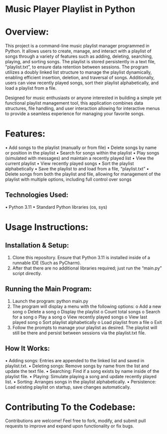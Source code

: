 # Music Player Playlist in Python

# Overview:

This project is a command-line music playlist manager programmed in Python. It allows users to create, manage, and interact with a playlist of songs through a variety of features such as adding, deleting, searching, playing, and sorting songs. The playlist is stored persistently in a text file, “playlist.txt”, to ensure data retention between sessions. The program utilizes a doubly linked list structure to manage the playlist dynamically, enabling efficient insertion, deletion, and traversal of songs. Additionally, users can view recently played songs, sort their playlist alphabetically, and load a playlist from a file.

Designed for music enthusiasts or anyone interested in building a simple yet functional playlist management tool, this application combines data structures, file handling, and user interaction allowing for interactive menus to provide a seamless experience for managing your favorite songs.

# Features:
•	Add songs to the playlist (manually or from file)
•	Delete songs by name or position in the playlist
•	Search for songs within the playlist
•	Play songs (simulated with messages) and maintain a recently played list
•	View the current playlist
•	View recently played songs
•	Sort the playlist alphabetically
•	Save the playlist to and load from a file, “playlist.txt”
•	Delete songs from both the playlist and file, allowing for management of the playlist with multiple options, including full control over songs

## Technologies Used:
•	Python 3.11
•	Standard Python libraries (os, sys)

# Usage Instructions:

## Installation & Setup:
1.	Clone this repository. Ensure that Python 3.11 is installed inside of a runnable IDE (Such as PyCharm).
2.	After that there are no additional libraries required; just run the “main.py” script directly.

## Running the Main Program:
1.	Launch the program: python main.py
2.	The program will display a menu with the following options:
o	Add a new song
o	Delete a song
o	Display the playlist
o	Count total songs
o	Search for a song
o	Play a song
o	View recently played songs
o	View last played song
o	Sort playlist alphabetically
o	Load playlist from a file
o	Exit
3.	Follow the prompts to manage your playlist as desired. The playlist will still be there and persist between sessions via the playlist.txt file.

## How It Works:
•	Adding songs: Entries are appended to the linked list and saved in playlist.txt.
•	Deleting songs: Remove songs by name from the list and update the text file.
•	Searching: Find if a song exists by name inside of the playlist file.
•	Playing: Simulate playing a song and update recently played list.
•	Sorting: Arranges songs in the playlist alphabetically.
•	Persistence: Load existing playlist on startup, save changes automatically.

# Contributing To the Codebase:
Contributions are welcome! Feel free to fork, modify, and submit pull requests to improve and expand upon functionality or fix bugs.
